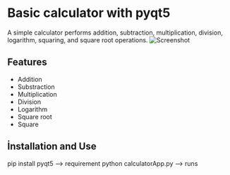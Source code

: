 # Basic calculator with pyqt5
A simple calculator performs addition, subtraction, multiplication, division, logarithm, squaring, and square root operations.
![Screenshot](basic-calculator-image)
## Features
- Addition
- Substraction
- Multiplication
- Division
- Logarithm
- Square root
- Square
## İnstallation and Use
pip install pyqt5  --> requirement
python calculatorApp.py --> runs
